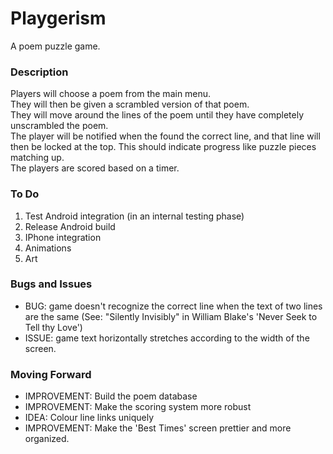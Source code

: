 # Playgerism
A poem puzzle game.

### Description
Players will choose a poem from the main menu.  </br>
They will then be given a scrambled version of that poem.  </br>
They will move around the lines of the poem until they have completely unscrambled the poem.  </br>
The player will be notified when the found the correct line, and that line will then be locked at the top. This should indicate progress like puzzle pieces matching up.  </br>
The players are scored based on a timer.  </br>

### To Do
1. Test Android integration (in an internal testing phase)
2. Release Android build
3. IPhone integration
4. Animations
5. Art

### Bugs and Issues
- BUG: game doesn't recognize the correct line when the text of two lines are the same (See: "Silently Invisibly" in William Blake's 'Never Seek to Tell thy Love')
- ISSUE: game text horizontally stretches according to the width of the screen. 

### Moving Forward
- IMPROVEMENT: Build the poem database
- IMPROVEMENT: Make the scoring system more robust
- IDEA: Colour line links uniquely
- IMPROVEMENT: Make the 'Best Times' screen prettier and more organized.
